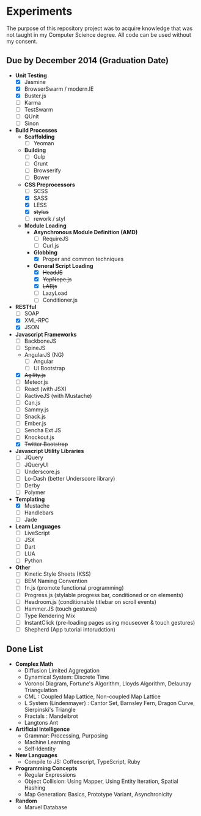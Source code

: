 # Experiments

The purpose of this repository project was to acquire knowledge that was not taught in my Computer Science degree.
All code can be used without my consent. 

## Due by December 2014 (Graduation Date)

* **Unit Testing**
  - [X] Jasmine
  - [X] BrowserSwarm / modern.IE
  - [X] Buster.js
  - [ ] Karma
  - [ ] TestSwarm
  - [ ] QUnit
  - [ ] Sinon
* **Build Processes**
  * **Scaffolding**
    - [ ] Yeoman
  * **Building**
    - [ ] Gulp
    - [ ] Grunt
    - [ ] Browserify
    - [ ] Bower
  * **CSS Preprocessors**
    - [ ] SCSS
    - [X] SASS
    - [X] LESS
    - [X] ~~stylus~~
    - [ ] rework / styl
  * **Module Loading**
    * **Asynchronous Module Definition (AMD)**
      - [ ] RequireJS
      - [ ] Curl.js
    * **Globbing**
      - [X] Proper and common techniques
    * **General Script Loading**
      - [X] ~~HeadJS~~
      - [X] ~~YepNope.js~~
      - [X] ~~LABjs~~
      - [ ] LazyLoad
      - [ ] Conditioner.js
* **RESTful**
  - [ ] SOAP
  - [X] XML-RPC
  - [x] JSON
* **Javascript Frameworks**
  - [ ] BackboneJS
  - [ ] SpineJS
  * AngularJS (NG)
    - [ ] Angular
    - [ ] UI Bootstrap
  - [X] ~~Agility.js~~
  - [ ] Meteor.js
  - [ ] React (with JSX)
  - [ ] RactiveJS (with Mustache)
  - [ ] Can.js
  - [ ] Sammy.js
  - [ ] Snack.js
  - [ ] Ember.js
  - [ ] Sencha Ext JS
  - [ ] Knockout.js
  - [X] ~~Twitter Bootstrap~~
* **Javascript Utility Libraries**
  - [ ] JQuery
  - [ ] JQueryUI
  - [ ] Underscore.js
  - [ ] Lo-Dash (better Underscore library)
  - [ ] Derby
  - [ ] Polymer
* **Templating**
  - [X] Mustache
  - [ ] Handlebars
  - [ ] Jade
* **Learn Languages**
  - [ ] LiveScript
  - [ ] JSX
  - [ ] Dart
  - [ ] LUA
  - [ ] Python
* **Other**
  - [ ] Kinetic Style Sheets (KSS)
  - [ ] BEM Naming Convention
  - [ ] fn.js (promote functional programming)
  - [ ] Progress.js (stylable progress bar, conditioned or on elements)
  - [ ] Headroom.js (conditionable titlebar on scroll events)
  - [ ] Hammer.JS (touch gestures)
  - [ ] Type Rendering Mix
  - [ ] InstantClick (pre-loading pages using mouseover & touch gestures)
  - [ ] Shepherd (App tutorial intorudction)

## Done List

* **Complex Math**
  * Diffusion Limited Aggregation
  * Dynamical System: Discrete Time
  * Voronoi Diagram, Fortune's Algorithm, Lloyds Algorithm, Delaunay Triangulation
  * CML : Coupled Map Lattice, Non-coupled Map Lattice
  * L System (Lindenmayer) : Cantor Set, Barnsley Fern, Dragon Curve, Sierpinski's Triangle
  * Fractals : Mandelbrot
  * Langtons Ant
* **Artificial Intelligence**
  * Grammar: Processing, Purposing
  * Machine Learning
  * Self-Identity
* **New Languages**
  * Compile to JS: Coffeescript, TypeScript, Ruby
* **Programming Concepts**
  * Regular Expressions
  * Object Collision: Using Mapper, Using Entity Iteration, Spatial Hashing
  * Map Generation: Basics, Prototype Variant, Asynchronicity
* **Random**
  * Marvel Database
